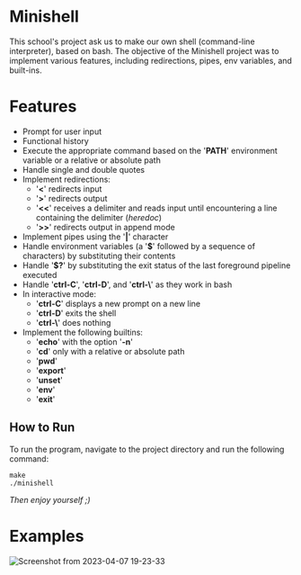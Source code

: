 # Minishell

This school's project ask us to make our own shell (command-line interpreter), based on bash. The objective of the Minishell project was to implement various features, including redirections, pipes, env variables, and built-ins.

# Features

* Prompt for user input
* Functional history
* Execute the appropriate command based on the '**PATH**' environment variable or a relative or absolute path
* Handle single and double quotes
* Implement redirections:
    * '**<**' redirects input
    * '**>**' redirects output
    * '**<<**' receives a delimiter and reads input until encountering a line containing the delimiter (*heredoc*)
    * '**>>**' redirects output in append mode
* Implement pipes using the '**|**' character
* Handle environment variables (a '**$**' followed by a sequence of characters) by substituting their contents
* Handle '**$?**' by substituting the exit status of the last foreground pipeline executed
* Handle '**ctrl-C**', '**ctrl-D**', and '**ctrl-\\**' as they work in bash
* In interactive mode:
    * '**ctrl-C**' displays a new prompt on a new line
    * '**ctrl-D**' exits the shell
    * '**ctrl-\\**' does nothing
* Implement the following builtins:
    * '**echo**' with the option '**-n**'
    * '**cd**' only with a relative or absolute path
    * '**pwd**'
    * '**export**'
    * '**unset**'
    * '**env**'
    * '**exit**'

## How to Run

To run the program, navigate to the project directory and run the following command:

```
make
./minishell
```

*Then enjoy yourself ;)*

# Examples

![Screenshot from 2023-04-07 19-23-33](https://user-images.githubusercontent.com/31923839/230650910-ed9835c4-a731-4ee1-a617-b9e1ffdc3a4f.png)
